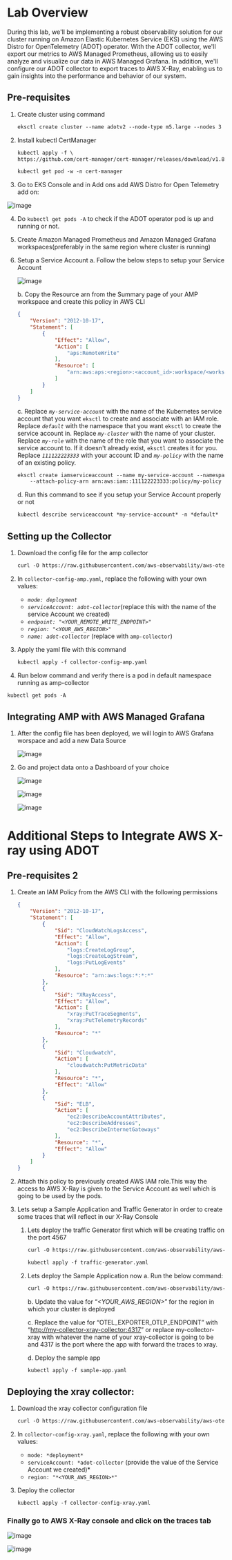 # Lab Overview 

During this lab, we'll be implementing a robust observability solution for our cluster running on Amazon Elastic Kubernetes Service (EKS) using the AWS Distro for OpenTelemetry (ADOT) operator. With the ADOT collector, we'll export our metrics to AWS Managed Prometheus, allowing us to easily analyze and visualize our data in AWS Managed Grafana. In addition, we'll configure our ADOT collector to export traces to AWS X-Ray, enabling us to gain insights into the performance and behavior of our system.

   ## Pre-requisites

1. Create cluster using command
    
    ```html
    eksctl create cluster --name adotv2 --node-type m5.large --nodes 3 --region us-east-1
    ```
    
2. Install kubectl CertManager
    
    ```html
    kubectl apply -f \
    https://github.com/cert-manager/cert-manager/releases/download/v1.8.2/cert-manager.yaml
    ```
    
    ```html
    kubectl get pod -w -n cert-manager
    ```
    
3. Go to EKS Console and in Add ons add AWS Distro for Open Telemetry add on:

![image](https://user-images.githubusercontent.com/79714302/230729016-473456ca-cfc4-436e-8b9f-e720c2694454.png)


4. Do `kubectl get pods -A` to check if the ADOT operator pod is up and running or not.
5. Create Amazon Managed Prometheus and Amazon Managed Grafana workspaces(preferably in the same region where cluster is running)
6. Setup a Service Account
    a. Follow the below steps to setup your Service Account
    
    ![image](https://user-images.githubusercontent.com/79714302/230728938-ae6f153b-2236-4437-9cc8-fa28f15fcaf7.png)

    
    b. Copy the Resource arn from the Summary page of your AMP workspace and create this policy in AWS CLI
    
    ```json
    {
        "Version": "2012-10-17",
        "Statement": [
            {
                "Effect": "Allow",
                "Action": [
                    "aps:RemoteWrite"
                ],
                "Resource": [
                    "arn:aws:aps:<region>:<account_id>:workspace/<workspace ID>"
                ]
            }
        ]
    }
    ```
    
    c. Replace *`my-service-account`* with the name of the Kubernetes service account that you want `eksctl` to create and associate with an IAM role. Replace *`default`* with the namespace that you want `eksctl` to create the service account in. Replace *`my-cluster`* with the name of your cluster. Replace *`my-role`* with the name of the role that you want to associate the service account to. If it doesn't already exist, `eksctl` creates it for you. Replace *`111122223333`* with your account ID and *`my-policy`* with the name of an existing policy.
    
    ```html
    eksctl create iamserviceaccount --name my-service-account --namespace default --cluster my-cluster --role-name "my-role" \
        --attach-policy-arn arn:aws:iam::111122223333:policy/my-policy --approve
    ```
    
    d. Run this command to see if you setup your Service Account properly or not
    
    ```html
    kubectl describe serviceaccount *my-service-account* -n *default*
    ```
    

## Setting up the Collector

1. Download the config file for the amp collector
    
    ```html
    curl -O https://raw.githubusercontent.com/aws-observability/aws-otel-community/master/sample-configs/operator/collector-config-amp.yaml
    ```
    
2. In `collector-config-amp.yaml`, replace the following with your own values:
    - *`mode: deployment`*
    - *`serviceAccount: adot-collector`*(replace this with the name of the service Account we created)
    - *`endpoint: "<YOUR_REMOTE_WRITE_ENDPOINT>"`*
    - *`region: "<YOUR_AWS_REGION>"`*
    - *`name: adot-collector`* (replace with `amp-collector`)
3. Apply the yaml file with this command
    
    ```html
    kubectl apply -f collector-config-amp.yaml
    ```
    
4. Run below command and verify there is a pod in default namespace running as amp-collector

```html
kubectl get pods -A
```

## Integrating AMP with AWS Managed Grafana

1. After the config file has been deployed, we will login to AWS Grafana worspace and add a new Data Source
    
    ![image](https://user-images.githubusercontent.com/79714302/230540493-9b1a7437-ba52-43bd-9b93-695af8cc01f3.png)
    
2. Go and project data onto a Dashboard of your choice
    
    ![image](https://user-images.githubusercontent.com/79714302/230540527-63ecc6f2-ef8d-496e-8da4-039e67fc7100.png)
    
    ![image](https://user-images.githubusercontent.com/79714302/230540562-7ff592bb-2cd9-4572-bcc1-846b75ae2f1e.png)
    
    ![image](https://user-images.githubusercontent.com/79714302/230540587-a2abb0ae-4aca-44ee-85bc-b13b85c50078.png)
    

# Additional Steps to Integrate AWS X-ray using ADOT

## Pre-requisites 2

1. Create an IAM Policy from the AWS CLI with the following permissions
    
    ```json
    {
        "Version": "2012-10-17",
        "Statement": [
            {
                "Sid": "CloudWatchLogsAccess",
                "Effect": "Allow",
                "Action": [
                    "logs:CreateLogGroup",
                    "logs:CreateLogStream",
                    "logs:PutLogEvents"
                ],
                "Resource": "arn:aws:logs:*:*:*"
            },
            {
                "Sid": "XRayAccess",
                "Effect": "Allow",
                "Action": [
                    "xray:PutTraceSegments",
                    "xray:PutTelemetryRecords"
                ],
                "Resource": "*"
            },
            {
                "Sid": "Cloudwatch",
                "Action": [
                    "cloudwatch:PutMetricData"
                ],
                "Resource": "*",
                "Effect": "Allow"
            },
            {
                "Sid": "ELB",
                "Action": [
                    "ec2:DescribeAccountAttributes",
                    "ec2:DescribeAddresses",
                    "ec2:DescribeInternetGateways"
                ],
                "Resource": "*",
                "Effect": "Allow"
            }
        ]
    }
    ```
    
2. Attach this policy to previously created AWS IAM role.This way the access to AWS X-Ray is given to the Service Account as well which is going to be used by the pods.
3. Lets setup a Sample Application and Traffic Generator in order to create some traces that will reflect in our X-Ray Console
  
    1. Lets deploy the traffic Generator first which will be creating traffic on the port 4567
        
        ```html
        curl -O https://raw.githubusercontent.com/aws-observability/aws-otel-community/master/sample-configs/traffic-generator.yaml
        ```
        
        ```html
        kubectl apply -f traffic-generator.yaml
        ```
        
    2. Lets deploy the Sample Application now
        a. Run the below command: 
        
        ```html
        curl -O https://raw.githubusercontent.com/aws-observability/aws-otel-community/master/sample-configs/sample-app.yaml
        ```
        
        b. Update the value for “*<YOUR_AWS_REGION>*” for the region in which your cluster is deployed
        
        c. Replace the value for “OTEL_EXPORTER_OTLP_ENDPOINT” with “[http://my-collector-xray-collector:4317](http://my-collector-xray-collector:4317/)” or replace my-collector-xray with whatever the name of your xray-collector is going to be and 4317 is the port where the app with forward the traces to xray.
        
        d. Deploy the sample app
        
        ```html
        kubectl apply -f sample-app.yaml
        ```
        

## Deploying the xray collector:


1. Download the xray collector configuration file
    
    ```html
    curl -O https://raw.githubusercontent.com/aws-observability/aws-otel-community/master/sample-configs/operator/collector-config-xray.yaml
    ```
    
2. In `collector-config-xray.yaml`, replace the following with your own values:
    - `mode: *deployment*`
    - `serviceAccount: *adot-collector` (provide the value of the Service Account we created)*
    - `region: "*<YOUR_AWS_REGION>*"`
3. Deploy the collector
    
    ```html
    kubectl apply -f collector-config-xray.yaml
    ```
    

### Finally go to AWS X-Ray console and click on the traces tab

![image](https://user-images.githubusercontent.com/79714302/230540837-136a7d6a-905b-43eb-aebc-aefff32586f0.png)

![image](https://user-images.githubusercontent.com/79714302/230540870-ab4688da-cc1e-41b5-b312-377d636a54aa.png)
